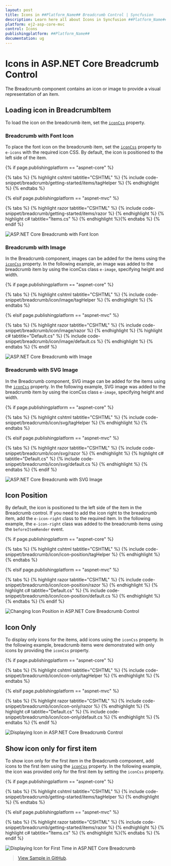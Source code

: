 ```yaml
---
layout: post
title: Icons in ##Platform_Name## Breadcrumb Control | Syncfusion
description: Learn here all about Icons in Syncfusion ##Platform_Name## Breadcrumb control of Syncfusion Essential JS 2 and more.
platform: ej2-asp-core-mvc
control: Icons
publishingplatform: ##Platform_Name##
documentation: ug
---
```



# Icons in ASP.NET Core Breadcrumb Control

The Breadcrumb component contains an icon or image to provide a visual representation of an item.

## Loading icon in BreadcrumbItem

To load the icon on the breadcrumb item, set the [`iconCss`](https://help.syncfusion.com/cr/aspnetcore-js2/Syncfusion.EJ2.Navigations.BreadcrumbItem.html#Syncfusion_EJ2_Navigations_BreadcrumbItem_IconCss) property.

### Breadcrumb with Font Icon

To place the font icon on the breadcrumb item, set the [`iconCss`](https://help.syncfusion.com/cr/aspnetcore-js2/Syncfusion.EJ2.Navigations.BreadcrumbItem.html#Syncfusion_EJ2_Navigations_BreadcrumbItem_IconCss) property to `e-icons` with the required icon CSS. By default, the icon is positioned to the left side of the item.

{% if page.publishingplatform == "aspnet-core" %}

{% tabs %}
{% highlight cshtml tabtitle="CSHTML" %}
{% include code-snippet/breadcrumb/getting-started/items/tagHelper %}
{% endhighlight %}
{% endtabs %}

{% elsif page.publishingplatform == "aspnet-mvc" %}

{% tabs %}
{% highlight razor tabtitle="CSHTML" %}
{% include code-snippet/breadcrumb/getting-started/items/razor %}
{% endhighlight %}
{% highlight c# tabtitle="Items.cs" %}
{% endhighlight %}{% endtabs %}
{% endif %}


![ASP.NET Core Breadcrumb with Font Icon](images/items.PNG)

### Breadcrumb with Image

In the Breadcrumb component, images can be added for the items using the [`iconCss`](https://help.syncfusion.com/cr/aspnetcore-js2/Syncfusion.EJ2.Navigations.BreadcrumbItem.html#Syncfusion_EJ2_Navigations_BreadcrumbItem_IconCss) property. In the following example, an image was added to the breadcrumb item by using the iconCss class `e-image`, specifying height and width.

{% if page.publishingplatform == "aspnet-core" %}

{% tabs %}
{% highlight cshtml tabtitle="CSHTML" %}
{% include code-snippet/breadcrumb/icon/image/tagHelper %}
{% endhighlight %}
{% endtabs %}

{% elsif page.publishingplatform == "aspnet-mvc" %}

{% tabs %}
{% highlight razor tabtitle="CSHTML" %}
{% include code-snippet/breadcrumb/icon/image/razor %}
{% endhighlight %}
{% highlight c# tabtitle="Default.cs" %}
{% include code-snippet/breadcrumb/icon/image/default.cs %}
{% endhighlight %}
{% endtabs %}
{% endif %}


![ASP.NET Core Breadcrumb with Image](images/image.PNG)

### Breadcrumb with SVG Image

In the Breadcrumb component, SVG image can be added for the items using the [`iconCss`](https://help.syncfusion.com/cr/aspnetcore-js2/Syncfusion.EJ2.Navigations.BreadcrumbItem.html#Syncfusion_EJ2_Navigations_BreadcrumbItem_IconCss) property. In the following example, SVG image was added to the breadcrumb item by using the iconCss class `e-image`, specifying height and width.

{% if page.publishingplatform == "aspnet-core" %}

{% tabs %}
{% highlight cshtml tabtitle="CSHTML" %}
{% include code-snippet/breadcrumb/icon/svg/tagHelper %}
{% endhighlight %}
{% endtabs %}

{% elsif page.publishingplatform == "aspnet-mvc" %}

{% tabs %}
{% highlight razor tabtitle="CSHTML" %}
{% include code-snippet/breadcrumb/icon/svg/razor %}
{% endhighlight %}
{% highlight c# tabtitle="Default.cs" %}
{% include code-snippet/breadcrumb/icon/svg/default.cs %}
{% endhighlight %}
{% endtabs %}
{% endif %}


![ASP.NET Core Breadcrumb with SVG Image](images/svg.PNG)

## Icon Position

By default, the icon is positioned to the left side of the item in the Breadcrumb control. If you need to add the icon right to the breadcrumb item, add the `e-icon-right` class to the required item. In the following example, the `e-icon-right` class was added to the breadcrumb items using the `beforeItemRender` event.

{% if page.publishingplatform == "aspnet-core" %}

{% tabs %}
{% highlight cshtml tabtitle="CSHTML" %}
{% include code-snippet/breadcrumb/icon/icon-position/tagHelper %}
{% endhighlight %}
{% endtabs %}

{% elsif page.publishingplatform == "aspnet-mvc" %}

{% tabs %}
{% highlight razor tabtitle="CSHTML" %}
{% include code-snippet/breadcrumb/icon/icon-position/razor %}
{% endhighlight %}
{% highlight c# tabtitle="Default.cs" %}
{% include code-snippet/breadcrumb/icon/icon-position/default.cs %}
{% endhighlight %}
{% endtabs %}
{% endif %}


![Changing Icon Position in ASP.NET Core Breadcrumb Control](images/icons-position.PNG)

## Icon Only

To display only icons for the items, add icons using the `iconCss` property. In the following example, breadcrumb items were demonstrated with only icons by providing the `iconCss` property.

{% if page.publishingplatform == "aspnet-core" %}

{% tabs %}
{% highlight cshtml tabtitle="CSHTML" %}
{% include code-snippet/breadcrumb/icon/icon-only/tagHelper %}
{% endhighlight %}
{% endtabs %}

{% elsif page.publishingplatform == "aspnet-mvc" %}

{% tabs %}
{% highlight razor tabtitle="CSHTML" %}
{% include code-snippet/breadcrumb/icon/icon-only/razor %}
{% endhighlight %}
{% highlight c# tabtitle="Default.cs" %}
{% include code-snippet/breadcrumb/icon/icon-only/default.cs %}
{% endhighlight %}
{% endtabs %}
{% endif %}

![Displaying Icon in ASP.NET Core Breadcrumb Control](images/icon-only.PNG)

## Show icon only for first item

To show icon only for the first item in the Breadcrumb component, add icons to the first item using the [`iconCss`](https://help.syncfusion.com/cr/aspnetcore-js2/Syncfusion.EJ2.Navigations.BreadcrumbItem.html#Syncfusion_EJ2_Navigations_BreadcrumbItem_IconCss) property. In the following example, the icon was provided only for the first item by setting the `iconCss` property.

{% if page.publishingplatform == "aspnet-core" %}

{% tabs %}
{% highlight cshtml tabtitle="CSHTML" %}
{% include code-snippet/breadcrumb/getting-started/items/tagHelper %}
{% endhighlight %}
{% endtabs %}

{% elsif page.publishingplatform == "aspnet-mvc" %}

{% tabs %}
{% highlight razor tabtitle="CSHTML" %}
{% include code-snippet/breadcrumb/getting-started/items/razor %}
{% endhighlight %}
{% highlight c# tabtitle="Items.cs" %}
{% endhighlight %}{% endtabs %}
{% endif %}

![Displaying Icon for First Time in ASP.NET Core Breadcrumb](images/items.PNG)

> [View Sample in GitHub](https://github.com/SyncfusionExamples/ASP-NET-Core-UG-Examples/tree/main/Breadcrumb/IconsandNavigationSample).